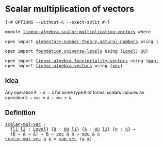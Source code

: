 # Scalar multiplication of vectors

<pre class="Agda"><a id="45" class="Symbol">{-#</a> <a id="49" class="Keyword">OPTIONS</a> <a id="57" class="Pragma">--without-K</a> <a id="69" class="Pragma">--exact-split</a> <a id="83" class="Symbol">#-}</a>

<a id="88" class="Keyword">module</a> <a id="95" href="linear-algebra.scalar-multiplication-vectors.html" class="Module">linear-algebra.scalar-multiplication-vectors</a> <a id="140" class="Keyword">where</a>

<a id="147" class="Keyword">open</a> <a id="152" class="Keyword">import</a> <a id="159" href="elementary-number-theory.natural-numbers.html" class="Module">elementary-number-theory.natural-numbers</a> <a id="200" class="Keyword">using</a> <a id="206" class="Symbol">(</a><a id="207" href="elementary-number-theory.natural-numbers.html#1548" class="Datatype">ℕ</a><a id="208" class="Symbol">)</a>

<a id="211" class="Keyword">open</a> <a id="216" class="Keyword">import</a> <a id="223" href="foundation.universe-levels.html" class="Module">foundation.universe-levels</a> <a id="250" class="Keyword">using</a> <a id="256" class="Symbol">(</a><a id="257" href="Agda.Primitive.html#597" class="Postulate">Level</a><a id="262" class="Symbol">;</a> <a id="264" href="foundation-core.universe-levels.html#235" class="Primitive">UU</a><a id="266" class="Symbol">)</a>

<a id="269" class="Keyword">open</a> <a id="274" class="Keyword">import</a> <a id="281" href="linear-algebra.functoriality-vectors.html" class="Module">linear-algebra.functoriality-vectors</a> <a id="318" class="Keyword">using</a> <a id="324" class="Symbol">(</a><a id="325" href="linear-algebra.functoriality-vectors.html#572" class="Function">map-vec</a><a id="332" class="Symbol">)</a>
<a id="334" class="Keyword">open</a> <a id="339" class="Keyword">import</a> <a id="346" href="linear-algebra.vectors.html" class="Module">linear-algebra.vectors</a> <a id="369" class="Keyword">using</a> <a id="375" class="Symbol">(</a><a id="376" href="linear-algebra.vectors.html#472" class="Datatype">vec</a><a id="379" class="Symbol">)</a>
</pre>
## Idea

Any operation `B → A → A` for some type `B` of formal scalars induces an operation `B → vec n A → vec n A`.

## Definition

<pre class="Agda"><a id="scalar-mul-vec"></a><a id="527" href="linear-algebra.scalar-multiplication-vectors.html#527" class="Function">scalar-mul-vec</a> <a id="542" class="Symbol">:</a>
  <a id="546" class="Symbol">{</a><a id="547" href="linear-algebra.scalar-multiplication-vectors.html#547" class="Bound">l1</a> <a id="550" href="linear-algebra.scalar-multiplication-vectors.html#550" class="Bound">l2</a> <a id="553" class="Symbol">:</a> <a id="555" href="Agda.Primitive.html#597" class="Postulate">Level</a><a id="560" class="Symbol">}</a> <a id="562" class="Symbol">{</a><a id="563" href="linear-algebra.scalar-multiplication-vectors.html#563" class="Bound">B</a> <a id="565" class="Symbol">:</a> <a id="567" href="foundation-core.universe-levels.html#235" class="Primitive">UU</a> <a id="570" href="linear-algebra.scalar-multiplication-vectors.html#547" class="Bound">l1</a><a id="572" class="Symbol">}</a> <a id="574" class="Symbol">{</a><a id="575" href="linear-algebra.scalar-multiplication-vectors.html#575" class="Bound">A</a> <a id="577" class="Symbol">:</a> <a id="579" href="foundation-core.universe-levels.html#235" class="Primitive">UU</a> <a id="582" href="linear-algebra.scalar-multiplication-vectors.html#550" class="Bound">l2</a><a id="584" class="Symbol">}</a> <a id="586" class="Symbol">{</a><a id="587" href="linear-algebra.scalar-multiplication-vectors.html#587" class="Bound">n</a> <a id="589" class="Symbol">:</a> <a id="591" href="elementary-number-theory.natural-numbers.html#1548" class="Datatype">ℕ</a><a id="592" class="Symbol">}</a> <a id="594" class="Symbol">→</a>
  <a id="598" class="Symbol">(</a><a id="599" href="linear-algebra.scalar-multiplication-vectors.html#563" class="Bound">B</a> <a id="601" class="Symbol">→</a> <a id="603" href="linear-algebra.scalar-multiplication-vectors.html#575" class="Bound">A</a> <a id="605" class="Symbol">→</a> <a id="607" href="linear-algebra.scalar-multiplication-vectors.html#575" class="Bound">A</a><a id="608" class="Symbol">)</a> <a id="610" class="Symbol">→</a> <a id="612" href="linear-algebra.scalar-multiplication-vectors.html#563" class="Bound">B</a> <a id="614" class="Symbol">→</a> <a id="616" href="linear-algebra.vectors.html#472" class="Datatype">vec</a> <a id="620" href="linear-algebra.scalar-multiplication-vectors.html#575" class="Bound">A</a> <a id="622" href="linear-algebra.scalar-multiplication-vectors.html#587" class="Bound">n</a> <a id="624" class="Symbol">→</a> <a id="626" href="linear-algebra.vectors.html#472" class="Datatype">vec</a> <a id="630" href="linear-algebra.scalar-multiplication-vectors.html#575" class="Bound">A</a> <a id="632" href="linear-algebra.scalar-multiplication-vectors.html#587" class="Bound">n</a>
<a id="634" href="linear-algebra.scalar-multiplication-vectors.html#527" class="Function">scalar-mul-vec</a> <a id="649" href="linear-algebra.scalar-multiplication-vectors.html#649" class="Bound">μ</a> <a id="651" href="linear-algebra.scalar-multiplication-vectors.html#651" class="Bound">x</a> <a id="653" class="Symbol">=</a> <a id="655" href="linear-algebra.functoriality-vectors.html#572" class="Function">map-vec</a> <a id="663" class="Symbol">(</a><a id="664" href="linear-algebra.scalar-multiplication-vectors.html#649" class="Bound">μ</a> <a id="666" href="linear-algebra.scalar-multiplication-vectors.html#651" class="Bound">x</a><a id="667" class="Symbol">)</a>
</pre>